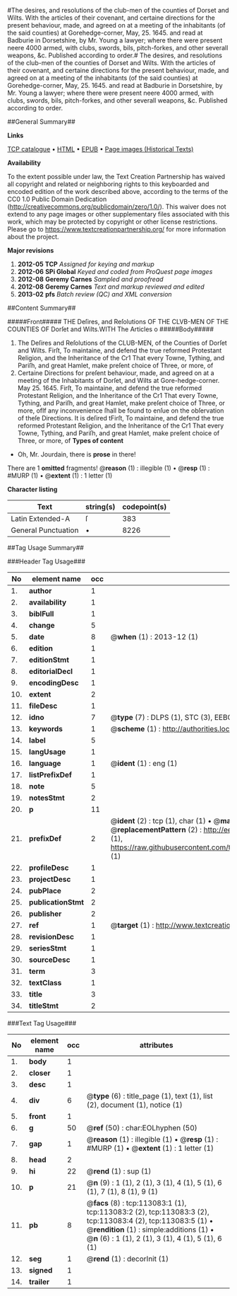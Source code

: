 #The desires, and resolutions of the club-men of the counties of Dorset and Wilts. With the articles of their covenant, and certaine directions for the present behaviour, made, and agreed on at a meeting of the inhabitants (of the said counties) at Gorehedge-corner, May, 25. 1645. and read at Badburie in Dorsetshire, by Mr. Young a lawyer; where there were present neere 4000 armed, with clubs, swords, bils, pitch-forkes, and other severall weapons, &c. Published according to order.#
The desires, and resolutions of the club-men of the counties of Dorset and Wilts. With the articles of their covenant, and certaine directions for the present behaviour, made, and agreed on at a meeting of the inhabitants (of the said counties) at Gorehedge-corner, May, 25. 1645. and read at Badburie in Dorsetshire, by Mr. Young a lawyer; where there were present neere 4000 armed, with clubs, swords, bils, pitch-forkes, and other severall weapons, &c. Published according to order.

##General Summary##

**Links**

[TCP catalogue](http://www.ota.ox.ac.uk/tcp/)  • 
[HTML](http://tei.it.ox.ac.uk/tcp/Texts-HTML/free/A81/A81369.html)  • 
[EPUB](http://tei.it.ox.ac.uk/tcp/Texts-EPUB/free/A81/A81369.epub) • 
[Page images (Historical Texts)](https://historicaltexts.jisc.ac.uk/eebo-99860956e)

**Availability**

To the extent possible under law, the Text Creation Partnership has waived all copyright and related or neighboring rights to this keyboarded and encoded edition of the work described above, according to the terms of the CC0 1.0 Public Domain Dedication (http://creativecommons.org/publicdomain/zero/1.0/). This waiver does not extend to any page images or other supplementary files associated with this work, which may be protected by copyright or other license restrictions. Please go to https://www.textcreationpartnership.org/ for more information about the project.

**Major revisions**

1. __2012-05__ __TCP__ *Assigned for keying and markup*
1. __2012-06__ __SPi Global__ *Keyed and coded from ProQuest page images*
1. __2012-08__ __Geremy Carnes__ *Sampled and proofread*
1. __2012-08__ __Geremy Carnes__ *Text and markup reviewed and edited*
1. __2013-02__ __pfs__ *Batch review (QC) and XML conversion*

##Content Summary##

#####Front#####
THE Deſires, and Reſolutions OF THE CLVB-MEN OF THE COUNTIES OF Dorſet and Wilts.WITH The Articles o
#####Body#####

1. The Deſires and Reſolutions of the CLUB-MEN, of the Counties of Dorſet and Wilts.
Firſt, To maintaine, and defend the true reformed Protestant Religion, and the Inheritance of the Cr1 That every Towne, Tything, and Pariſh, and great Hamlet, make preſent choice of Three, or more, of
1. Certaine Directions for preſent behaviour, made, and agreed on at a meeting of the Inhabitants of Dorſet, and Wilts at Gore-hedge-corner. May 25. 1645.
Firſt, To maintaine, and defend the true reformed Protestant Religion, and the Inheritance of the Cr1 That every Towne, Tything, and Pariſh, and great Hamlet, make preſent choice of Three, or more, ofIf any inconvenience ſhall be found to enſue on the obſervation of theſe Directions. It is deſired tFirſt, To maintaine, and defend the true reformed Protestant Religion, and the Inheritance of the Cr1 That every Towne, Tything, and Pariſh, and great Hamlet, make preſent choice of Three, or more, of
**Types of content**

  * Oh, Mr. Jourdain, there is **prose** in there!

There are 1 **omitted** fragments! 
 @__reason__ (1) : illegible (1)  •  @__resp__ (1) : #MURP (1)  •  @__extent__ (1) : 1 letter (1)

**Character listing**


|Text|string(s)|codepoint(s)|
|---|---|---|
|Latin Extended-A|ſ|383|
|General Punctuation|•|8226|

##Tag Usage Summary##

###Header Tag Usage###

|No|element name|occ|attributes|
|---|---|---|---|
|1.|__author__|1||
|2.|__availability__|1||
|3.|__biblFull__|1||
|4.|__change__|5||
|5.|__date__|8| @__when__ (1) : 2013-12 (1)|
|6.|__edition__|1||
|7.|__editionStmt__|1||
|8.|__editorialDecl__|1||
|9.|__encodingDesc__|1||
|10.|__extent__|2||
|11.|__fileDesc__|1||
|12.|__idno__|7| @__type__ (7) : DLPS (1), STC (3), EEBO-CITATION (1), PROQUEST (1), VID (1)|
|13.|__keywords__|1| @__scheme__ (1) : http://authorities.loc.gov/ (1)|
|14.|__label__|5||
|15.|__langUsage__|1||
|16.|__language__|1| @__ident__ (1) : eng (1)|
|17.|__listPrefixDef__|1||
|18.|__note__|5||
|19.|__notesStmt__|2||
|20.|__p__|11||
|21.|__prefixDef__|2| @__ident__ (2) : tcp (1), char (1)  •  @__matchPattern__ (2) : ([0-9\-]+):([0-9IVX]+) (1), (.+) (1)  •  @__replacementPattern__ (2) : http://eebo.chadwyck.com/downloadtiff?vid=$1&page=$2 (1), https://raw.githubusercontent.com/textcreationpartnership/Texts/master/tcpchars.xml#$1 (1)|
|22.|__profileDesc__|1||
|23.|__projectDesc__|1||
|24.|__pubPlace__|2||
|25.|__publicationStmt__|2||
|26.|__publisher__|2||
|27.|__ref__|1| @__target__ (1) : http://www.textcreationpartnership.org/docs/. (1)|
|28.|__revisionDesc__|1||
|29.|__seriesStmt__|1||
|30.|__sourceDesc__|1||
|31.|__term__|3||
|32.|__textClass__|1||
|33.|__title__|3||
|34.|__titleStmt__|2||


###Text Tag Usage###

|No|element name|occ|attributes|
|---|---|---|---|
|1.|__body__|1||
|2.|__closer__|1||
|3.|__desc__|1||
|4.|__div__|6| @__type__ (6) : title_page (1), text (1), list (2), document (1), notice (1)|
|5.|__front__|1||
|6.|__g__|50| @__ref__ (50) : char:EOLhyphen (50)|
|7.|__gap__|1| @__reason__ (1) : illegible (1)  •  @__resp__ (1) : #MURP (1)  •  @__extent__ (1) : 1 letter (1)|
|8.|__head__|2||
|9.|__hi__|22| @__rend__ (1) : sup (1)|
|10.|__p__|21| @__n__ (9) : 1 (1), 2 (1), 3 (1), 4 (1), 5 (1), 6 (1), 7 (1), 8 (1), 9 (1)|
|11.|__pb__|8| @__facs__ (8) : tcp:113083:1 (1), tcp:113083:2 (2), tcp:113083:3 (2), tcp:113083:4 (2), tcp:113083:5 (1)  •  @__rendition__ (1) : simple:additions (1)  •  @__n__ (6) : 1 (1), 2 (1), 3 (1), 4 (1), 5 (1), 6 (1)|
|12.|__seg__|1| @__rend__ (1) : decorInit (1)|
|13.|__signed__|1||
|14.|__trailer__|1||
